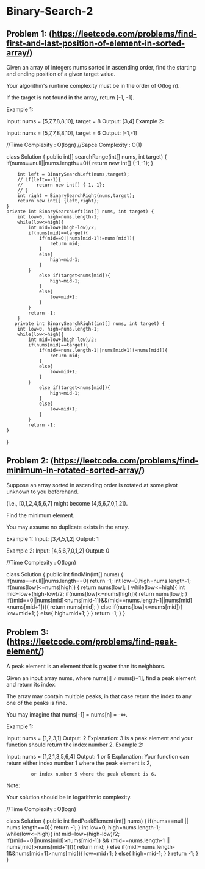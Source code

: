# Binary-Search-2

## Problem 1: (https://leetcode.com/problems/find-first-and-last-position-of-element-in-sorted-array/)

Given an array of integers nums sorted in ascending order, find the starting and ending position of a given target value.

Your algorithm's runtime complexity must be in the order of O(log n).

If the target is not found in the array, return [-1, -1].

Example 1:

Input: nums = [5,7,7,8,8,10], target = 8
Output: [3,4]
Example 2:

Input: nums = [5,7,7,8,8,10], target = 6
Output: [-1,-1]

//Time Complexity : O(logn)
//Sapce Complexity : O(1)

class Solution {
    public int[] searchRange(int[] nums, int target) {
        if(nums==null||nums.length==0){
            return new int[] {-1,-1};
        }

        int left = BinarySearchLeft(nums,target);
        // if(left==-1){
        //     return new int[] {-1,-1};
        // }
        int right = BinarySearchRight(nums,target);
        return new int[] {left,right};
    }
    private int BinarySearchLeft(int[] nums, int target) {
        int low=0, high=nums.length-1;
        while(low<=high){
            int mid=low+(high-low)/2;
            if(nums[mid]==target){
                if(mid==0||nums[mid-1]!=nums[mid]){
                    return mid;
                }
                else{
                    high=mid-1;
                }
            }
                else if(target<nums[mid]){
                    high=mid-1;
                }
                else{
                    low=mid+1;
                }
            }
            return -1;
        }
       private int BinarySearchRight(int[] nums, int target) {
        int low=0, high=nums.length-1;
        while(low<=high){
            int mid=low+(high-low)/2;
            if(nums[mid]==target){
                if(mid==nums.length-1||nums[mid+1]!=nums[mid]){
                    return mid;
                }
                else{
                    low=mid+1;
                }
            }
                else if(target<nums[mid]){
                    high=mid-1;
                }
                else{
                    low=mid+1;
                }
            }
            return -1; 
    }
}

## Problem 2: (https://leetcode.com/problems/find-minimum-in-rotated-sorted-array/)

Suppose an array sorted in ascending order is rotated at some pivot unknown to you beforehand.

(i.e., [0,1,2,4,5,6,7] might become [4,5,6,7,0,1,2]).

Find the minimum element.

You may assume no duplicate exists in the array.

Example 1:
Input: [3,4,5,1,2]
Output: 1

Example 2:
Input: [4,5,6,7,0,1,2]
Output: 0

//Time Complexity : O(logn)

class Solution {
    public int findMin(int[] nums) {
        if(nums==null||nums.length==0) return -1;
        int low=0,high=nums.length-1;
        if(nums[low]<=nums[high]) {
            return nums[low];
        }
        while(low<=high){
            int mid=low+(high-low)/2;
            if(nums[low]<=nums[high]){
                return nums[low];
            }
            if((mid==0||nums[mid]<nums[mid-1])&&(mid==nums.length-1||nums[mid]<nums[mid+1])){
                return nums[mid];
            }
            else if(nums[low]<=nums[mid]){
                low=mid+1;
            }
            else{
                high=mid+1;
            }
        }
        return -1;
    }
}

## Problem 3: (https://leetcode.com/problems/find-peak-element/)
A peak element is an element that is greater than its neighbors.

Given an input array nums, where nums[i] ≠ nums[i+1], find a peak element and return its index.

The array may contain multiple peaks, in that case return the index to any one of the peaks is fine.

You may imagine that nums[-1] = nums[n] = -∞.

Example 1:

Input: nums = [1,2,3,1]
Output: 2
Explanation: 3 is a peak element and your function should return the index number 2.
Example 2:

Input: nums = [1,2,1,3,5,6,4]
Output: 1 or 5 
Explanation: Your function can return either index number 1 where the peak element is 2, 

             or index number 5 where the peak element is 6.
Note:

Your solution should be in logarithmic complexity.

//Time Complexity : O(logn)

class Solution {
    public int findPeakElement(int[] nums) {
        if(nums==null || nums.length==0){
            return -1;
        }
        int low=0, high=nums.length-1;
        while(low<=high){
            int mid=low+(high-low)/2;
            if((mid==0||nums[mid]>nums[mid-1]) && (mid==nums.length-1 || nums[mid]>nums[mid+1])){
                return mid;
            }
            else if(mid!=nums.length-1&&nums[mid+1]>nums[mid]){
                low=mid+1;
            }
            else{
                high=mid-1;
            }
        }
        return -1;
    }
}